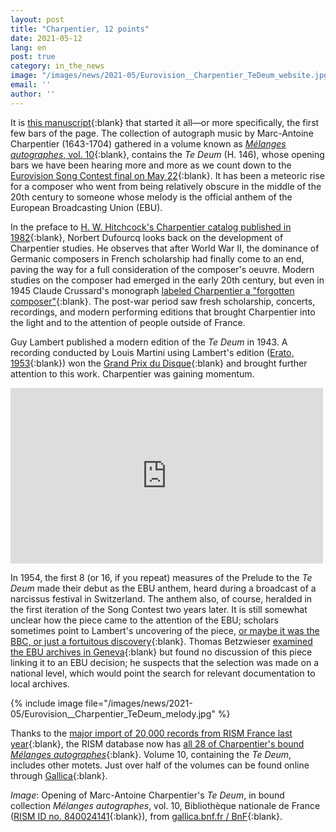 ```yaml
---
layout: post
title: "Charpentier, 12 points"
date: 2021-05-12
lang: en
post: true
category: in_the_news
image: "/images/news/2021-05/Eurovision__Charpentier_TeDeum_website.jpg"
email: ''
author: ''
---
```


It is [this manuscript](https://opac.rism.info/search?id=840024141&View=rism){:blank} that started it all—or more specifically, the first few bars of the page. The collection of autograph music by Marc-Antoine Charpentier (1643-1704) gathered in a volume known as [_Mélanges autographes_, vol. 10](https://opac.rism.info/search?id=1001068787&View=rism){:blank}, contains the _Te Deum_ (H. 146), whose opening bars we have been hearing more and more as we count down to the [Eurovision Song Contest final on May 22](https://eurovision.tv/){:blank}. It has been a meteoric rise for a composer who went from being relatively obscure in the middle of the 20th century to someone whose melody is the official anthem of the European Broadcasting Union (EBU).  

In the preface to [H. W. Hitchcock's Charpentier catalog published in 1982](https://opac.rism.info/search?id=lit3293&View=rism){:blank}, Norbert Dufourcq looks back on the development of Charpentier studies. He observes that after World War II, the dominance of Germanic composers in French scholarship had finally come to an end, paving the way for a full consideration of the composer's oeuvre. Modern studies on the composer had emerged in the early 20th century, but even in 1945 Claude Crussard's monograph [labeled Charpentier a "forgotten composer"](http://www.worldcat.org/oclc/177308512){:blank}. The post-war period saw fresh scholarship, concerts, recordings, and modern performing editions that brought Charpentier into the light and to the attention of people outside of France.  

Guy Lambert published a modern edition of the _Te Deum_ in 1943. A recording conducted by Louis Martini using Lambert's edition ([Erato, 1953](https://gallica.bnf.fr/ark:/12148/bpt6k127483q){:blank}) won the [Grand Prix du Disque](https://books.google.de/books?id=lup4DwAAQBAJ&lpg=PT235&ots=_a_HZqmzFl&dq=%22eurovision%20and%20the%20ritual%20music%22&hl=de&pg=PT235#v=onepage&q=%22eurovision%20and%20the%20ritual%20music%22&f=false){:blank} and brought further attention to this work. Charpentier was gaining momentum.     

<div style="display: block; "><iframe style="width:500px; height: 281.25px; border: 0;" src="https://gallica.bnf.fr/ark:/12148/bpt6k127483q/f1.media.mini"></iframe></div>    

In 1954, the first 8 (or 16, if you repeat) measures of the Prelude to the _Te Deum_ made their debut as the EBU anthem, heard during a broadcast of a narcissus festival in Switzerland. The anthem also, of course, heralded in the first iteration of the Song Contest two years later. It is still somewhat unclear how the piece came to the attention of the EBU; scholars sometimes point to Lambert's uncovering of the piece, [or maybe it was the BBC, or just a fortuitous discovery](https://www.eurovision.de/feddersens_kommentar/Die-Eurovisonsmelodie-eine-Hymne-fuer-Europa,eurovisionshymne100.html){:blank}. Thomas Betzwieser [examined the EBU archives in Geneva](https://www.degruyter.com/document/doi/10.1515/9783110479591/html){:blank} but found no discussion of this piece linking it to an EBU decision; he suspects that the selection was made on a national level, which would point the search for relevant documentation to local archives.  

{% include image file="/images/news/2021-05/Eurovision__Charpentier_TeDeum_melody.jpg" %}    

Thanks to the [major import of 20,000 records from RISM France last year](https://rism.info/rism_online_catalog/2020/06/29/almost-20000-records-from-the-bnf-now-also-in-rism.html){:blank}, the RISM database now has [all 28 of Charpentier's bound _Mélanges autographes_](https://opac.rism.info/search?View=rism&author=charpentier&q=Mélanges+autographes){:blank}. Volume 10, containing the _Te Deum_, includes other motets. Just over half of the volumes can be found online through [Gallica](https://gallica.bnf.fr/){:blank}.

_Image_: Opening of Marc-Antoine Charpentier's _Te Deum_, in bound collection _Mélanges autographes_, vol. 10, Bibliothèque nationale de France ([RISM ID no. 840024141](https://opac.rism.info/search?id=840024141&View=rism){:blank}), from [gallica.bnf.fr / BnF](https://gallica.bnf.fr/ark:/12148/btv1b550082275/f152.item){:blank}.
